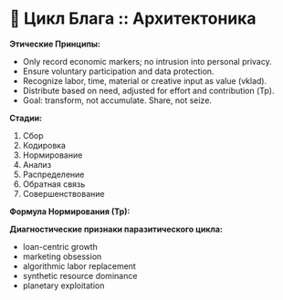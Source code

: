 # 🌿 Цикл Блага :: Архитектоника

**Этические Принципы:**
- Only record economic markers; no intrusion into personal privacy.
- Ensure voluntary participation and data protection.
- Recognize labor, time, material or creative input as value (vklad).
- Distribute based on need, adjusted for effort and contribution (Тр).
- Goal: transform, not accumulate. Share, not seize.

**Стадии:**
1. Сбор
2. Кодировка
3. Нормирование
4. Анализ
5. Распределение
6. Обратная связь
7. Совершенствование

**Формула Нормирования (Тр):**

**Диагностические признаки паразитического цикла:**
- loan-centric growth
- marketing obsession
- algorithmic labor replacement
- synthetic resource dominance
- planetary exploitation
